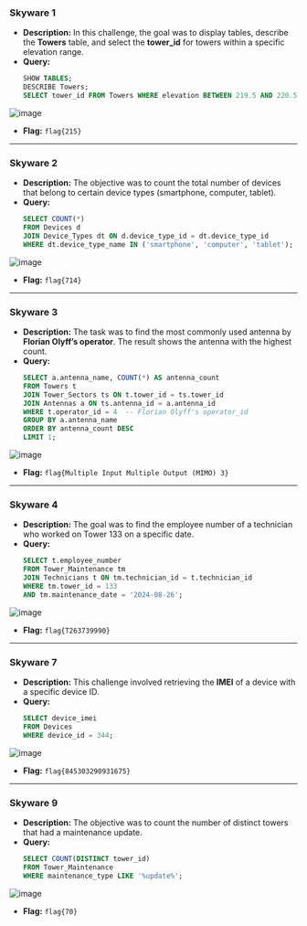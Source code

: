 ### Skyware 1

- **Description:** In this challenge, the goal was to display tables, describe the **Towers** table, and select the **tower_id** for towers within a specific elevation range.
- **Query:**
  ```sql
  SHOW TABLES;
  DESCRIBE Towers;
  SELECT tower_id FROM Towers WHERE elevation BETWEEN 219.5 AND 220.5;
  ```

![image](https://github.com/x03ee/DeadFaceCTF-2024/blob/main/SkyWave/SkyWave%201/flag.png)

- **Flag:** `flag{215}`

---

### Skyware 2

- **Description:** The objective was to count the total number of devices that belong to certain device types (smartphone, computer, tablet).
- **Query:**
  ```sql
  SELECT COUNT(*)
  FROM Devices d
  JOIN Device_Types dt ON d.device_type_id = dt.device_type_id
  WHERE dt.device_type_name IN ('smartphone', 'computer', 'tablet');
  ```

![image](https://github.com/x03ee/DeadFaceCTF-2024/blob/main/SkyWave/SkyWave%202/flag.png)

- **Flag:** `flag{714}`

---

### Skyware 3

- **Description:** The task was to find the most commonly used antenna by **Florian Olyff’s operator**. The result shows the antenna with the highest count.
- **Query:**
  ```sql
  SELECT a.antenna_name, COUNT(*) AS antenna_count
  FROM Towers t
  JOIN Tower_Sectors ts ON t.tower_id = ts.tower_id
  JOIN Antennas a ON ts.antenna_id = a.antenna_id
  WHERE t.operator_id = 4  -- Florian Olyff's operator_id
  GROUP BY a.antenna_name
  ORDER BY antenna_count DESC
  LIMIT 1;
  ```
![image](https://github.com/x03ee/DeadFaceCTF-2024/blob/main/SkyWave/SkyWave%203/flag.png)

- **Flag:** `flag{Multiple Input Multiple Output (MIMO) 3}`

---

### Skyware 4

- **Description:** The goal was to find the employee number of a technician who worked on Tower 133 on a specific date.
- **Query:**
  ```sql
  SELECT t.employee_number
  FROM Tower_Maintenance tm
  JOIN Technicians t ON tm.technician_id = t.technician_id
  WHERE tm.tower_id = 133
  AND tm.maintenance_date = '2024-08-26';
  ```
![image](https://github.com/x03ee/DeadFaceCTF-2024/blob/main/SkyWave/SkyWave%204/flag.png)

- **Flag:** `flag{T263739990}`

---

### Skyware 7

- **Description:** This challenge involved retrieving the **IMEI** of a device with a specific device ID.
- **Query:**
  ```sql
  SELECT device_imei
  FROM Devices
  WHERE device_id = 344;
  ```
![image](https://github.com/x03ee/DeadFaceCTF-2024/blob/main/SkyWave/SkyWave%207/flag.PNG)

- **Flag:** `flag{845303290931675}`

---

### Skyware 9

- **Description:** The objective was to count the number of distinct towers that had a maintenance update.
- **Query:**
  ```sql
  SELECT COUNT(DISTINCT tower_id) 
  FROM Tower_Maintenance 
  WHERE maintenance_type LIKE '%update%';
  ```
![image](https://github.com/x03ee/DeadFaceCTF-2024/blob/main/SkyWave/SkyWave%209/flag.png)

- **Flag:** `flag{70}`
